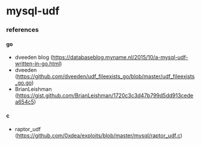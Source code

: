 # mysql-udf

### references
#### go
- dveeden blog (https://databaseblog.myname.nl/2015/10/a-mysql-udf-written-in-go.html)
- dveeden (https://github.com/dveeden/udf_fileexists_go/blob/master/udf_fileexists_go.go)
- BrianLeishman (https://gist.github.com/BrianLeishman/1720c3c3d47b799d5dd913cedea654c5)

#### c
- raptor_udf (https://github.com/0xdea/exploits/blob/master/mysql/raptor_udf.c)